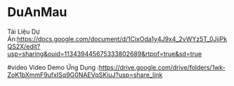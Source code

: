 # DuAnMau
Tài Liệu Dự Án:https://docs.google.com/document/d/1CixOda1y4J9x4_2yWYz5T_0JijPkQS2X/edit?usp=sharing&ouid=113439445675333802689&rtpof=true&sd=true

#video
Video Demo Ứng Dụng :https://drive.google.com/drive/folders/1wk-ZoK1bXmmF9ufxISq9G0NAEVqSKiuJ?usp=share_link
